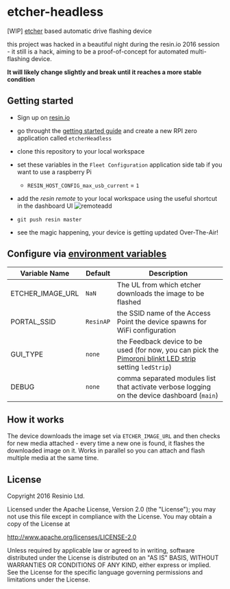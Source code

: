 # etcher-headless
[WIP] [etcher](https://etcher.io) based automatic drive flashing device

this project was hacked in a beautiful night during the resin.io 2016 session - it still is a hack, aiming to be a proof-of-concept for automated multi-flashing device.

**It will likely change slightly and break until it reaches a more stable condition**

## Getting started

- Sign up on [resin.io](https://dashboard.resin.io/signup)
- go throught the [getting started guide](http://docs.resin.io/raspberrypi/nodejs/getting-started/) and create a new RPI zero application called `etcherHeadless`
- clone this repository to your local workspace
- set these variables in the `Fleet Configuration` application side tab if you want to use a raspberry Pi

  - `RESIN_HOST_CONFIG_max_usb_current` = `1`


- add the _resin remote_ to your local workspace using the useful shortcut in the dashboard UI ![remoteadd](https://raw.githubusercontent.com/resin-io-projects/boombeastic/master/docs/gitresinremote.png)

- `git push resin master`
- see the magic happening, your device is getting updated Over-The-Air!

## Configure via [environment variables](https://docs.resin.io/management/env-vars/)
Variable Name | Default | Description
------------ | ------------- | -------------
ETCHER_IMAGE_URL | `NaN` | The UL from which etcher downloads the image to be flashed
PORTAL_SSID | `ResinAP` | the SSID name of the Access Point the device spawns for WiFi configuration
GUI_TYPE | `none` | the Feedback device to be used (for now, you can pick the [Pimoroni blinkt LED strip](https://shop.pimoroni.com/products/blinkt) setting `ledStrip`)
DEBUG | `none` | comma separated modules list that activate verbose logging on the device dashboard (`main`)

## How it works
The device downloads the image set via `ETCHER_IMAGE_URL` and then checks for new media attached - every time a new one is found, it flashes the downloaded image on it. Works in parallel so you can attach and flash multiple media at the same time.

## License

Copyright 2016 Resinio Ltd.

Licensed under the Apache License, Version 2.0 (the "License"); you may not use this file except in compliance with the License. You may obtain a copy of the License at

<http://www.apache.org/licenses/LICENSE-2.0>

Unless required by applicable law or agreed to in writing, software distributed under the License is distributed on an "AS IS" BASIS, WITHOUT WARRANTIES OR CONDITIONS OF ANY KIND, either express or implied. See the License for the specific language governing permissions and limitations under the License.
